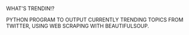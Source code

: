 WHAT'S TRENDIN!?


PYTHON PROGRAM TO OUTPUT CURRENTLY TRENDING TOPICS FROM TWITTER,
USING WEB SCRAPING WITH BEAUTIFULSOUP.

